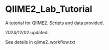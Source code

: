 # QIIME2_Lab_Tutorial
A tutorial for QIIME2. Scripts and data provided.

2024/12/02 updated.

See details in qiime2_workflow.txt
